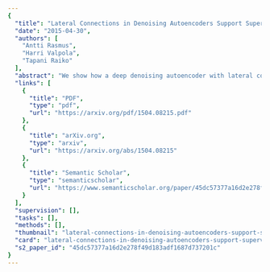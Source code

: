 ```yaml
---
{
  "title": "Lateral Connections in Denoising Autoencoders Support Supervised Learning",
  "date": "2015-04-30",
  "authors": [
    "Antti Rasmus",
    "Harri Valpola",
    "Tapani Raiko"
  ],
  "abstract": "We show how a deep denoising autoencoder with lateral connections can be used as an auxiliary unsupervised learning task to support supervised learning. The proposed model is trained to minimize simultaneously the sum of supervised and unsupervised cost functions by back-propagation, avoiding the need for layer-wise pretraining. It improves the state of the art significantly in the permutation-invariant MNIST classification task.",
  "links": [
    {
      "title": "PDF",
      "type": "pdf",
      "url": "https://arxiv.org/pdf/1504.08215.pdf"
    },
    {
      "title": "arXiv.org",
      "type": "arxiv",
      "url": "https://arxiv.org/abs/1504.08215"
    },
    {
      "title": "Semantic Scholar",
      "type": "semanticscholar",
      "url": "https://www.semanticscholar.org/paper/45dc57377a16d2e278f49d183adf1687d737201c"
    }
  ],
  "supervision": [],
  "tasks": [],
  "methods": [],
  "thumbnail": "lateral-connections-in-denoising-autoencoders-support-supervised-learning-thumb.jpg",
  "card": "lateral-connections-in-denoising-autoencoders-support-supervised-learning-card.jpg",
  "s2_paper_id": "45dc57377a16d2e278f49d183adf1687d737201c"
}
---
```


